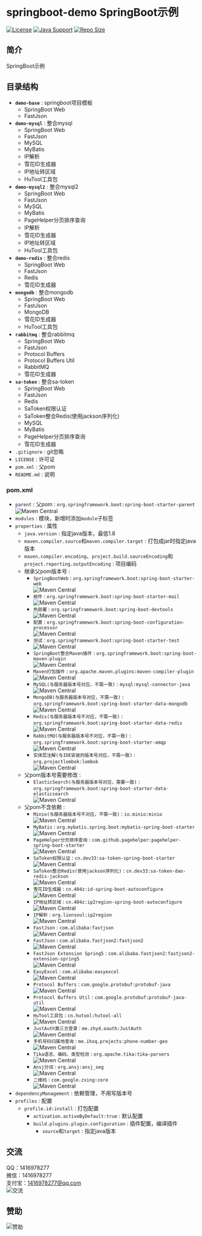 # springboot-demo SpringBoot示例

[![License](https://img.shields.io/github/license/ali1416/springboot-demo?label=License)](https://opensource.org/licenses/BSD-3-Clause)
[![Java Support](https://img.shields.io/badge/Java-8+-green)](https://openjdk.org/)
[![Repo Size](https://img.shields.io/github/repo-size/ali1416/springboot-demo?label=Repo%20Size&color=success)](https://github.com/ALI1416/springboot-demo/archive/refs/heads/master.zip)

## 简介

SpringBoot示例

## 目录结构

- **`demo-base`** : springboot项目模板
  - SpringBoot Web
  - FastJson
- **`demo-mysql`** : 整合mysql
  - SpringBoot Web
  - FastJson
  - MySQL
  - MyBatis
  - IP解析
  - 雪花ID生成器
  - IP地址转区域
  - HuTool工具包
- **`demo-mysql2`** : 整合mysql2
  - SpringBoot Web
  - FastJson
  - MySQL
  - MyBatis
  - PageHelper分页排序查询
  - IP解析
  - 雪花ID生成器
  - IP地址转区域
  - HuTool工具包
- **`demo-redis`** : 整合redis
  - SpringBoot Web
  - FastJson
  - Redis
  - 雪花ID生成器
- **`mongodb`** : 整合mongodb
  - SpringBoot Web
  - FastJson
  - MongoDB
  - 雪花ID生成器
  - HuTool工具包
- **`rabbitmq`** : 整合rabbitmq
  - SpringBoot Web
  - FastJson
  - Protocol Buffers
  - Protocol Buffers Util
  - RabbitMQ
  - 雪花ID生成器
- **`sa-token`** : 整合sa-token
  - SpringBoot Web
  - FastJson
  - Redis
  - SaToken权限认证
  - SaToken整合Redis(使用jackson序列化)
  - MySQL
  - MyBatis
  - PageHelper分页排序查询
  - 雪花ID生成器
- `.gitignore` : git忽略
- `LICENSE` : 许可证
- `pom.xml` : 父pom
- `README.md` : 说明

### pom.xml

- `parent` : 父pom : `org.springframework.boot:spring-boot-starter-parent`  
  ![Maven Central](https://img.shields.io/maven-central/v/org.springframework.boot/spring-boot-starter-parent?label=Maven%20Central)
- `modules` : 模块，新增时添加`module`子标签
- `properties` : 属性
  - `java.version` : 指定java版本，最低1.8
  - `maven.compiler.source`和`maven.compiler.target` : 打包成jar时指定java版本
  - `maven.compiler.encoding`、`project.build.sourceEncoding`和`project.reporting.outputEncoding` : 项目编码
  - 继承父pom版本号 :
    - `SpringBootWeb` : `org.springframework.boot:spring-boot-starter-web`  
      ![Maven Central](https://img.shields.io/maven-central/v/org.springframework.boot/spring-boot-starter-web?label=Maven%20Central)
    - `邮件` : `org.springframework.boot:spring-boot-starter-mail`  
      ![Maven Central](https://img.shields.io/maven-central/v/org.springframework.boot/spring-boot-starter-mail?label=Maven%20Central)
    - `热部署` : `org.springframework.boot:spring-boot-devtools`  
      ![Maven Central](https://img.shields.io/maven-central/v/org.springframework.boot/spring-boot-devtools?label=Maven%20Central)
    - `配置` : `org.springframework.boot:spring-boot-configuration-processor`  
      ![Maven Central](https://img.shields.io/maven-central/v/org.springframework.boot/spring-boot-configuration-processor?label=Maven%20Central)
    - `测试` : `org.springframework.boot:spring-boot-starter-test`  
      ![Maven Central](https://img.shields.io/maven-central/v/org.springframework.boot/spring-boot-starter-test?label=Maven%20Central)
    - `SpringBoot整合Maven插件` : `org.springframework.boot:spring-boot-maven-plugin`  
      ![Maven Central](https://img.shields.io/maven-central/v/org.springframework.boot/spring-boot-maven-plugin?label=Maven%20Central)
    - `Maven打包插件` : `org.apache.maven.plugins:maven-compiler-plugin`  
      ![Maven Central](https://img.shields.io/maven-central/v/org.apache.maven.plugins/maven-compiler-plugin?label=Maven%20Central)
    - `MySQL(与服务器版本号对应，不需一致)` : `mysql:mysql-connector-java`  
      ![Maven Central](https://img.shields.io/maven-central/v/mysql/mysql-connector-java?label=Maven%20Central)
    - `MongoDB(与服务器版本号对应，不需一致)` : `org.springframework.boot:spring-boot-starter-data-mongodb`  
      ![Maven Central](https://img.shields.io/maven-central/v/org.springframework.boot/spring-boot-starter-data-mongodb?label=Maven%20Central)
    - `Redis(与服务器版本号不对应，不需一致)` : `org.springframework.boot:spring-boot-starter-data-redis`  
      ![Maven Central](https://img.shields.io/maven-central/v/org.springframework.boot/spring-boot-starter-data-redis?label=Maven%20Central)
    - `RabbitMQ(与服务器版本号不对应，不需一致)` : `org.springframework.boot:spring-boot-starter-amqp`  
      ![Maven Central](https://img.shields.io/maven-central/v/org.springframework.boot/spring-boot-starter-amqp?label=Maven%20Central)
    - `实体层注解(与IDE安装的版本号对应，不需一致)` : `org.projectlombok:lombok`  
      ![Maven Central](https://img.shields.io/maven-central/v/org.projectlombok/lombok?label=Maven%20Central)
  - 父pom版本号需要修改 :
    - `ElasticSearch(与服务器版本号对应，需要一致)` : `org.springframework.boot:spring-boot-starter-data-elasticsearch`  
      ![Maven Central](https://img.shields.io/maven-central/v/org.springframework.boot/spring-boot-starter-data-elasticsearch?label=Maven%20Central)
  - 父pom不含依赖 :
    - `Minio(与服务器版本号不对应，不需一致)` : `io.minio:minio`  
      ![Maven Central](https://img.shields.io/maven-central/v/io.minio/minio?label=Maven%20Central)
    - `MyBatis` : `org.mybatis.spring.boot:mybatis-spring-boot-starter`  
      ![Maven Central](https://img.shields.io/maven-central/v/org.mybatis.spring.boot/mybatis-spring-boot-starter?label=Maven%20Central)
    - `PageHelper分页排序查询` : `com.github.pagehelper:pagehelper-spring-boot-starter`  
      ![Maven Central](https://img.shields.io/maven-central/v/com.github.pagehelper/pagehelper-spring-boot-starter?label=Maven%20Central)
    - `SaToken权限认证` : `cn.dev33:sa-token-spring-boot-starter`  
      ![Maven Central](https://img.shields.io/maven-central/v/cn.dev33/sa-token-spring-boot-starter?label=Maven%20Central)
    - `SaToken整合Redis(使用jackson序列化)` : `cn.dev33:sa-token-dao-redis-jackson`  
      ![Maven Central](https://img.shields.io/maven-central/v/cn.dev33/sa-token-dao-redis-jackson?label=Maven%20Central)
    - `雪花ID生成器` : `cn.404z:id-spring-boot-autoconfigure`  
      ![Maven Central](https://img.shields.io/maven-central/v/cn.404z/id-spring-boot-autoconfigure?label=Maven%20Central)
    - `IP地址转区域` : `cn.404z:ip2region-spring-boot-autoconfigure`  
      ![Maven Central](https://img.shields.io/maven-central/v/cn.404z/ip2region-spring-boot-autoconfigure?label=Maven%20Central)
    - `IP解析` : `org.lionsoul:ip2region`  
      ![Maven Central](https://img.shields.io/maven-central/v/org.lionsoul/ip2region?label=Maven%20Central)
    - `FastJson` : `com.alibaba:fastjson`  
      ![Maven Central](https://img.shields.io/maven-central/v/com.alibaba/fastjson?label=Maven%20Central)
    - `FastJson` : `com.alibaba.fastjson2:fastjson2`  
      ![Maven Central](https://img.shields.io/maven-central/v/com.alibaba.fastjson2/fastjson2?label=Maven%20Central)
    - `FastJson Extension Spring5` : `com.alibaba.fastjson2:fastjson2-extension-spring5`  
      ![Maven Central](https://img.shields.io/maven-central/v/com.alibaba.fastjson2/fastjson2-extension-spring5?label=Maven%20Central)
    - `EasyExcel` : `com.alibaba:easyexcel`  
      ![Maven Central](https://img.shields.io/maven-central/v/com.alibaba/easyexcel?label=Maven%20Central)
    - `Protocol Buffers` : `com.google.protobuf:protobuf-java`  
      ![Maven Central](https://img.shields.io/maven-central/v/com.google.protobuf/protobuf-java?label=Maven%20Central)
    - `Protocol Buffers Util` : `com.google.protobuf:protobuf-java-util`  
      ![Maven Central](https://img.shields.io/maven-central/v/com.google.protobuf/protobuf-java-util?label=Maven%20Central)
    - `HuTool工具包` : `cn.hutool:hutool-all`  
      ![Maven Central](https://img.shields.io/maven-central/v/cn.hutool/hutool-all?label=Maven%20Central)
    - `JustAuth第三方登录` : `me.zhyd.oauth:JustAuth`  
      ![Maven Central](https://img.shields.io/maven-central/v/me.zhyd.oauth/JustAuth?label=Maven%20Central)
    - `手机号码归属地查询` : `me.ihxq.projects:phone-number-geo`  
      ![Maven Central](https://img.shields.io/maven-central/v/me.ihxq.projects/phone-number-geo?label=Maven%20Central)
    - `Tika语言、编码、类型检测` : `org.apache.tika:tika-parsers`  
      ![Maven Central](https://img.shields.io/maven-central/v/org.apache.tika/tika-parsers?label=Maven%20Central)
    - `Ansj分词` : `org.ansj:ansj_seg`  
      ![Maven Central](https://img.shields.io/maven-central/v/org.ansj/ansj_seg?label=Maven%20Central)
    - `二维码` : `com.google.zxing:core`  
      ![Maven Central](https://img.shields.io/maven-central/v/com.google.zxing/core?label=Maven%20Central)
- `dependencyManagement` : 依赖管理，不用写版本号
- `profiles` : 配置
  - `profile.id:install` : 打包配置
    - `activation.activeByDefault:true` : 默认配置
    - `build.plugins.plugin.configuration` : 插件配置，编译插件
      - `source`和`target` : 指定java版本

## 交流

QQ：1416978277  
微信：1416978277  
支付宝：1416978277@qq.com  
![交流](https://cdn.jsdelivr.net/gh/ALI1416/ALI1416/image/contact.png)

## 赞助

![赞助](https://cdn.jsdelivr.net/gh/ALI1416/ALI1416/image/donate.png)
